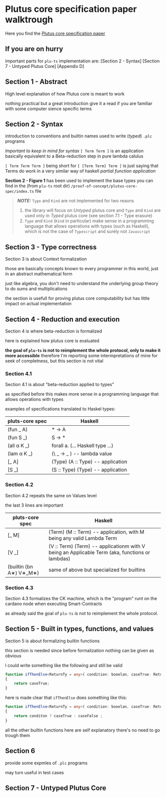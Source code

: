 # Plutus core specification paper walktrough

Here you find the [Plutus core specification paper](https://hydra.iohk.io/build/5988492/download/1/plutus-core-specification.pdf)

## If you are on hurry

important parts for ```plu-ts``` implementation are:
[Section 2 - Syntax]
[Section 7 - Untyped Plutus Core]
[Appendix D]


## Section 1 - Abstract

High level explanation of how Plutus core is meant to work

nothing practical but a great introduction give it a read if you are familiar with some computer sience specific terms

## Section 2 - Syntax

introduction to conventions and builtin names used to write (_typed_) ```.plc``` programs

*Important to keep in mind for syntax*
```[ Term Term ]``` is an application
basically equivalent to a Beta-reduction step in pure lambda calulus

```[ Term Term Term ]``` being short for ```[ [Term Term] Term ]```
is just saying that Terms do work in a very similar way of haskell _partial function application_ 

**Section 2 - Figure 1** has been used to implement the base types you can find in the (from ```plu-ts``` root dir) ```/proof-of-concept/plutus-core-spec/index.ts``` file

>**_NOTE:_** ```Type``` and ```Kind``` are not implemented for two reaons
> 1. the library will focus on _Untyped_ plutus core and ```Type``` and ```Kind``` are used only in _Typed_ plutus core (see section 7.1 - Type erasure)
> 2. ```Type``` and ```Kind``` (```Kind``` in particular) make sense in a programming language that allows operations with types (such as Haskell), which is not the case of ```Typescript``` and surely not ```Javascript```

## Section 3 - Type correctness

Section 3 is about Context formalization

those are basically concepts known to every programmer in this world,
just in an abstract mathematical form

just like algebra,
you don't need to understand the underlying group theory to do sums and multiplications

the section is usefull for proving plutus core computability
but has little impact on actual implementation

## Section 4 - Reduction and execution

Section 4 is where beta-reduction is formalized

here is explained how plutus core is evaluated

**the goal of  ```plu-ts``` is not to reimplement the whole protocol, only to make it more accessible**
therefore I'm reporting some intermpretations of mine for seek of completness,
but this section is not vital

### Section 4.1 
Section 4.1 is about "beta-reduction applied to types"

as specified before this makes more sense in a programming language that allows operations with types

examples of specifications translated to Haskel types:

pluts-core spec         | Haskell
------------------------|----------------------------------
(fun _ A)               | * -> A
(fun S _)               | S -> *
(all α K _)             | forall a. (... Haskell type ...)
(lam α K _)             | (\ _ -> _ ) -- lambda value
[_ A]                   | (Type) (A :: Type) -- application
[S _]                   | (S :: Type) (Type) -- application

### Section 4.2
Section 4.2 repeats the same on Values level

the last 3 lines are important

pluts-core spec         | Haskell
------------------------|----------------------------------
[_ M]                   | (Term) (M :: Term) -- application, with M being any valid Lambda Term
[V _]                   | (V :: Term) (Term) -- applicationm with V being an Applicable Term (aka, functions or lambdas)
(builtin {bn A∗} V∗_M∗) | same of above but specialized for builtins

### Section 4.3

Section 4.3 formalizes the CK machine,
which is the "program" runt on the cardano node when executing Smart-Contracts


as already said the goal of  ```plu-ts``` is not to reimplement the whole protocol.

## Section 5 - Built in types, functions, and values

Section 5 is about formalizing builtin functions

this section is needed since before formalization nothing can be given as obvious

I could write something like the following and still be valid

```ts
function ifThenElse<ReturnTy = any>( condition: booelan, caseTrue: ReturnTy, caseFalse: ReturnTy): ReturnTy
{
    return caseTrue;
}
```

here is made clear that ```ifThenElse``` does something like this:

```ts
function ifThenElse<ReturnTy = any>( condition: booelan, caseTrue: ReturnTy, caseFalse: ReturnTy): ReturnTy
{
    return conditon ? caseTrue : caseFalse ;
}
```

all the other builtin functions here are self explanatory there's no need to go trough them

## Section 6

provide some expmles of ```.plc``` programs

may turn useful in test cases

## Section 7 - Untyped Plutus Core